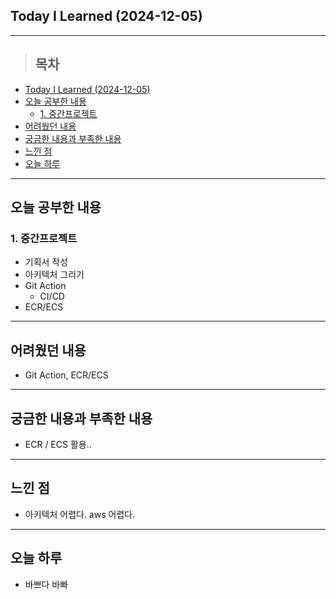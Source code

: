 ## Today I Learned (2024-12-05)
---
> ## 목차
- [Today I Learned (2024-12-05)](#today-i-learned-2024-12-05)
- [오늘 공부한 내용](#오늘-공부한-내용)
  - [1. 중간프로젝트](#1-중간프로젝트)
- [어려웠던 내용](#어려웠던-내용)
- [궁금한 내용과 부족한 내용](#궁금한-내용과-부족한-내용)
- [느낀 점](#느낀-점)
- [오늘 하루](#오늘-하루)
---

## 오늘 공부한 내용
### 1. 중간프로젝트
- 기획서 작성
- 아키텍처 그리기
- Git Action
  - CI/CD
- ECR/ECS
---
## 어려웠던 내용
- Git Action, ECR/ECS
---
## 궁금한 내용과 부족한 내용
- ECR / ECS 활용..
---
## 느낀 점
- 아키텍처 어렵다. aws 어렵다.
---
## 오늘 하루
- 바쁘다 바빠
<!-- <img src="이미지 주소" width="100%" height="100%"/> -->
